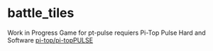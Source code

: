 # battle_tiles
Work in Progress Game for pt-pulse
requiers Pi-Top Pulse Hard and Software  [pi-top/pi-topPULSE](https://github.com/pi-top/pi-topPULSE)

